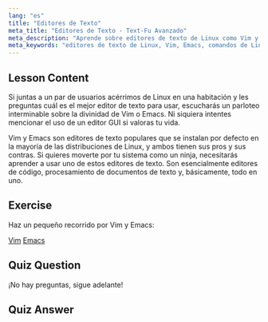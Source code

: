 ```yaml
---
lang: "es"
title: "Editores de Texto"
meta_title: "Editores de Texto - Text-Fu Avanzado"
meta_description: "Aprende sobre editores de texto de Linux como Vim y Emacs. Descubre sus usos e importancia para la navegación del sistema. ¡Comienza tu viaje con los editores de texto de Linux!"
meta_keywords: "editores de texto de Linux, Vim, Emacs, comandos de Linux, tutorial de Linux, Linux para principiantes, guía de Linux"
---
```


## Lesson Content

Si juntas a un par de usuarios acérrimos de Linux en una habitación y les preguntas cuál es el mejor editor de texto para usar, escucharás un parloteo interminable sobre la divinidad de Vim o Emacs. Ni siquiera intentes mencionar el uso de un editor GUI si valoras tu vida.

Vim y Emacs son editores de texto populares que se instalan por defecto en la mayoría de las distribuciones de Linux, y ambos tienen sus pros y sus contras. Si quieres moverte por tu sistema como un ninja, necesitarás aprender a usar uno de estos editores de texto. Son esencialmente editores de código, procesamiento de documentos de texto y, básicamente, todo en uno.

## Exercise

Haz un pequeño recorrido por Vim y Emacs:

[Vim](http://www.vim.org/)
[Emacs](https://www.gnu.org/software/emacs/)

## Quiz Question

¡No hay preguntas, sigue adelante!

## Quiz Answer
